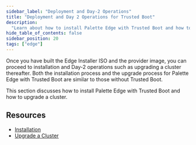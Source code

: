 ```yaml
---
sidebar_label: "Deployment and Day-2 Operations"
title: "Deployment and Day 2 Operations for Trusted Boot"
description:
  "Learn about how to install Palette Edge with Trusted Boot and how to upgrade a cluster in Day-2 operations."
hide_table_of_contents: false
sidebar_position: 20
tags: ["edge"]
---
```


Once you have built the Edge Installer ISO and the provider image, you can proceed to installation and Day-2 operations
such as upgrading a cluster thereafter. Both the installation process and the upgrade process for Palette Edge with
Trusted Boot are similar to those without Trusted Boot.

This section discusses how to install Palette Edge with Trusted Boot and how to upgrade a cluster.

## Resources

- [Installation](./install.md)
- [Upgrade a Cluster](./upgrade-cluster.md)
